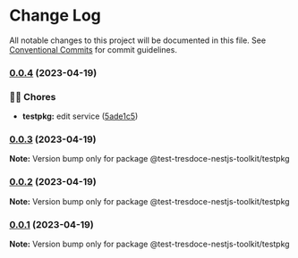 # Change Log

All notable changes to this project will be documented in this file.
See [Conventional Commits](https://conventionalcommits.org) for commit guidelines.

### [0.0.4](https://github.com/tresdoce/tresdoce-nestjs-toolkit-test/compare/@test-tresdoce-nestjs-toolkit/testpkg@0.0.3...@test-tresdoce-nestjs-toolkit/testpkg@0.0.4) (2023-04-19)

### 👨‍💻 Chores

- **testpkg:** edit service ([5ade1c5](https://github.com/tresdoce/tresdoce-nestjs-toolkit-test/commit/5ade1c5cf9daf8044bcdbbc6394daed7386a9428))

### [0.0.3](https://github.com/tresdoce/tresdoce-nestjs-toolkit-test/compare/@test-tresdoce-nestjs-toolkit/testpkg@0.0.3-beta.1...@test-tresdoce-nestjs-toolkit/testpkg@0.0.3) (2023-04-19)

**Note:** Version bump only for package @test-tresdoce-nestjs-toolkit/testpkg

### [0.0.2](https://github.com/tresdoce/tresdoce-nestjs-toolkit-test/compare/@test-tresdoce-nestjs-toolkit/testpkg@0.0.2-beta.0...@test-tresdoce-nestjs-toolkit/testpkg@0.0.2) (2023-04-19)

**Note:** Version bump only for package @test-tresdoce-nestjs-toolkit/testpkg

### [0.0.1](https://github.com/tresdoce/tresdoce-nestjs-toolkit-test/compare/@test-tresdoce-nestjs-toolkit/testpkg@0.0.1-beta.1...@test-tresdoce-nestjs-toolkit/testpkg@0.0.1) (2023-04-19)

**Note:** Version bump only for package @test-tresdoce-nestjs-toolkit/testpkg
